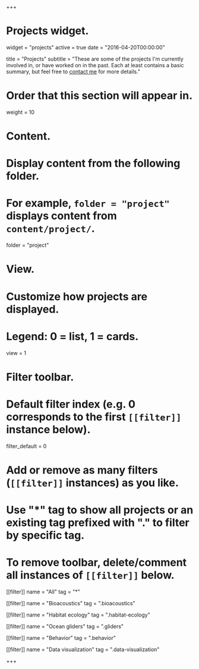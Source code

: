 +++
# Projects widget.
widget = "projects"
active = true
date = "2016-04-20T00:00:00"

title = "Projects"
subtitle = "These are some of the projects I'm currently involved in, or have worked on in the past. Each at least contains a basic summary, but feel free to [contact me](/contact/) for more details."

# Order that this section will appear in.
weight = 10

# Content.
# Display content from the following folder.
# For example, `folder = "project"` displays content from `content/project/`.
folder = "project"

# View.
# Customize how projects are displayed.
# Legend: 0 = list, 1 = cards.
view = 1

# Filter toolbar.

# Default filter index (e.g. 0 corresponds to the first `[[filter]]` instance below).
filter_default = 0

# Add or remove as many filters (`[[filter]]` instances) as you like.
# Use "*" tag to show all projects or an existing tag prefixed with "." to filter by specific tag.
# To remove toolbar, delete/comment all instances of `[[filter]]` below.
[[filter]]
  name = "All"
  tag = "*"

[[filter]]
  name = "Bioacoustics"
  tag = ".bioacoustics"

[[filter]]
  name = "Habitat ecology"
  tag = ".habitat-ecology"

[[filter]]
  name = "Ocean gliders"
  tag = ".gliders"

[[filter]]
  name = "Behavior"
  tag = ".behavior"

[[filter]]
  name = "Data visualization"
  tag = ".data-visualization"

+++
